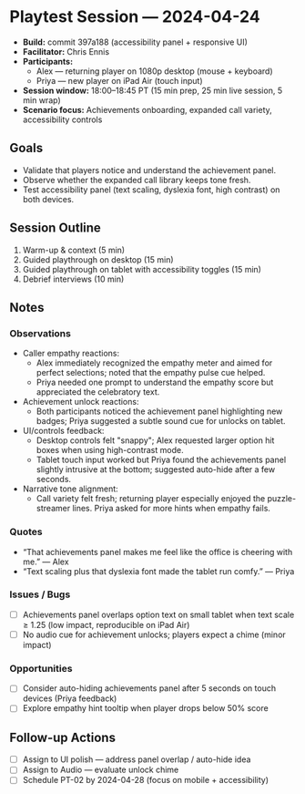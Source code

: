 # Playtest Session — 2024-04-24

- **Build:** commit 397a188 (accessibility panel + responsive UI)
- **Facilitator:** Chris Ennis
- **Participants:**
  - Alex — returning player on 1080p desktop (mouse + keyboard)
  - Priya — new player on iPad Air (touch input)
- **Session window:** 18:00–18:45 PT (15 min prep, 25 min live session, 5 min wrap)
- **Scenario focus:** Achievements onboarding, expanded call variety, accessibility controls

## Goals
- Validate that players notice and understand the achievement panel.
- Observe whether the expanded call library keeps tone fresh.
- Test accessibility panel (text scaling, dyslexia font, high contrast) on both devices.

## Session Outline
1. Warm-up & context (5 min)
2. Guided playthrough on desktop (15 min)
3. Guided playthrough on tablet with accessibility toggles (15 min)
4. Debrief interviews (10 min)

## Notes
### Observations
- Caller empathy reactions:
  - Alex immediately recognized the empathy meter and aimed for perfect selections; noted that the empathy pulse cue helped.
  - Priya needed one prompt to understand the empathy score but appreciated the celebratory text.
- Achievement unlock reactions:
  - Both participants noticed the achievement panel highlighting new badges; Priya suggested a subtle sound cue for unlocks on tablet.
- UI/controls feedback:
  - Desktop controls felt "snappy"; Alex requested larger option hit boxes when using high-contrast mode.
  - Tablet touch input worked but Priya found the achievements panel slightly intrusive at the bottom; suggested auto-hide after a few seconds.
- Narrative tone alignment:
  - Call variety felt fresh; returning player especially enjoyed the puzzle-streamer lines. Priya asked for more hints when empathy fails.

### Quotes
- “That achievements panel makes me feel like the office is cheering with me.” — Alex
- “Text scaling plus that dyslexia font made the tablet run comfy.” — Priya

### Issues / Bugs
- [ ] Achievements panel overlaps option text on small tablet when text scale ≥ 1.25 (low impact, reproducible on iPad Air)
- [ ] No audio cue for achievement unlocks; players expect a chime (minor impact)

### Opportunities
- [ ] Consider auto-hiding achievements panel after 5 seconds on touch devices (Priya feedback)
- [ ] Explore empathy hint tooltip when player drops below 50% score

## Follow-up Actions
- [ ] Assign to UI polish — address panel overlap / auto-hide idea
- [ ] Assign to Audio — evaluate unlock chime
- [ ] Schedule PT-02 by 2024-04-28 (focus on mobile + accessibility)
